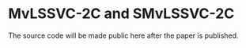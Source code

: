 # MvLSSVC-2C and SMvLSSVC-2C

The source code will be made public here after the paper is published.
